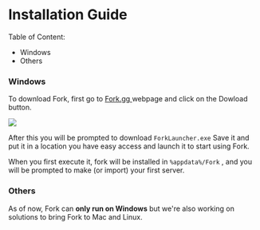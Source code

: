 # Installation Guide
Table of Content:
- Windows
- Others

### Windows
To download Fork, first go to [Fork.gg ](https://www.fork.gg/ "Fork.gg ") webpage and click on the Dowload button.

![](https://i.imgur.com/IBR48fv.png)

After this you will be prompted to download ``ForkLauncher.exe``
Save it and put it in a location you have easy access and launch it to start using Fork.

When you first execute it, fork will be installed in ``%appdata%/Fork`` , and you will be prompted to make (or import) your first server.


### Others
As of now, Fork can **only run on Windows** but we&apos;re also working on solutions to bring Fork to Mac and Linux.

